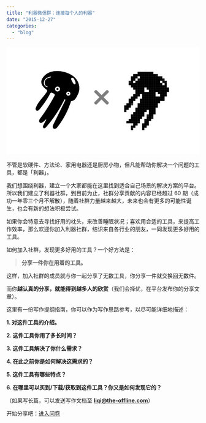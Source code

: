 ```yaml
---
title: "利器微信群：连接每个人的利器"
date: "2015-12-27"
categories: 
  - "blog"
---
```


[![liqi-liqi](/images/liqi-liqi.jpg)](https://liqi.io/wp-content/uploads/2015/12/liqi-liqi.jpg)

不管是软硬件、方法论、家用电器还是厨房小物，但凡能帮助你解决一个问题的工具，都是「利器」。

我们想围绕利器，建立一个大家都能在这里找到适合自己场景的解决方案的平台。所以我们建立了利器社群，到目前为止，社群分享贡献的内容已经超过 60 期（成功一年零三个月不解散），随着社群力量越来越大，未来也会有更多的可能性诞生，也会有新的想法积极尝试。

如果你会特意去寻找好用的枕头，来改善睡眠状况；喜欢用合适的工具，来提高工作效率，那么欢迎你加入利器社群，结识来自各行业的朋友，一同发现更多好用的工具。

如何加入社群，发现更多好用的工具？一个好方法是：

> **分享一件你在用着的工具。**

这样，加入社群的成员就与你一起分享了无数工具，你分享一件就交换回无数件。

而你**越认真的分享，就能得到越多人的欣赏**（我们会择优，在平台发布你的分享文章）。

这里有一份写作提纲指南，你可以作为写作思路参考，以尽可能详细地描述：

**1\. 对这件工具的介绍。**

**2\. 这件工具你用了多长时间？**

**3\. 这件工具解决了你什么需求？**

**4\. 在此之前你是如何解决这需求的？**

**5\. 这件工具有哪些特点？**

**6\. 在哪里可以买到/下载/获取到这件工具？你又是如何发现它的？**

（如果写长篇，可以发送写作文档至 **liqi@the-offline.com**）

开始分享吧：[进入问卷](https://wj.qq.com/s/1174230/2cb3)
